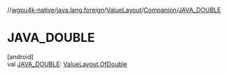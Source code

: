 //[wgpu4k-native](../../../../index.md)/[java.lang.foreign](../../index.md)/[ValueLayout](../index.md)/[Companion](index.md)/[JAVA_DOUBLE](-j-a-v-a_-d-o-u-b-l-e.md)

# JAVA_DOUBLE

[android]\
val [JAVA_DOUBLE](-j-a-v-a_-d-o-u-b-l-e.md): [ValueLayout.OfDouble](../-of-double/index.md)